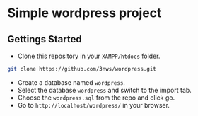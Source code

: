 # Simple wordpress project

## Gettings Started

- Clone this repository in your `XAMPP/htdocs` folder.

```bash
git clone https://github.com/3nws/wordpress.git
```

- Create a database named `wordpress`.
- Select the database `wordpress` and switch to the import tab.
- Choose the `wordpress.sql` from the repo and click go.
- Go to `http://localhost/wordpress/` in your browser.
